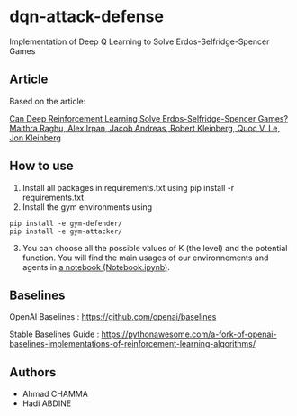 # dqn-attack-defense

Implementation of Deep Q Learning to Solve Erdos-Selfridge-Spencer Games


## Article

Based on the article:

[Can Deep Reinforcement Learning Solve Erdos-Selfridge-Spencer Games?
Maithra Raghu, Alex Irpan, Jacob Andreas, Robert Kleinberg, Quoc V. Le, Jon Kleinberg
](https://arxiv.org/pdf/1711.02301.pdf)

## How to use

  1. Install all packages in requirements.txt using pip install -r requirements.txt
  2. Install the gym environments using 
  ```
  pip install -e gym-defender/
  pip install -e gym-attacker/
  ```
  3. You can choose all the possible values of K (the level) and the potential function.
  You will find the main usages of our environnements and agents in [a notebook (Notebook.ipynb)](Notebook.ipynb).

## Baselines

OpenAI Baselines : https://github.com/openai/baselines

Stable Baselines Guide : https://pythonawesome.com/a-fork-of-openai-baselines-implementations-of-reinforcement-learning-algorithms/
  
## Authors

- Ahmad CHAMMA
- Hadi ABDINE
